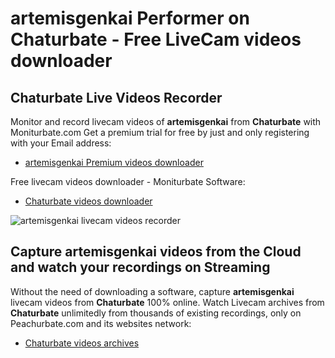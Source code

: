 # artemisgenkai Performer on Chaturbate - Free LiveCam videos downloader

## Chaturbate Live Videos Recorder

Monitor and record livecam videos of **artemisgenkai** from **Chaturbate** with Moniturbate.com
Get a premium trial for free by just and only registering with your Email address:
* [artemisgenkai Premium videos downloader](https://moniturbate.com/request-demo-licence-key.html)

Free livecam videos downloader - Moniturbate Software:
* [Chaturbate videos downloader](https://moniturbate.com/moniturbate-download-software.html)

![artemisgenkai livecam videos recorder](https://peachurnet.com/templates/moniturbate-software.png)


## Capture artemisgenkai videos from the Cloud and watch your recordings on Streaming

Without the need of downloading a software, capture **artemisgenkai** livecam videos from **Chaturbate** 100% online.
Watch Livecam archives from **Chaturbate** unlimitedly from thousands of existing recordings, only on Peachurbate.com and its websites network:
* [Chaturbate videos archives](https://peachurnet.com/)